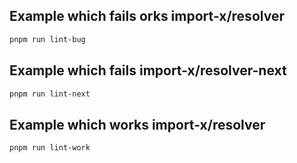 ## Example which fails orks import-x/resolver

```bash
pnpm run lint-bug
````

## Example which fails import-x/resolver-next

```bash
pnpm run lint-next
````

## Example which works import-x/resolver

```bash
pnpm run lint-work
````
